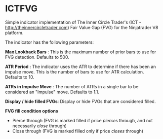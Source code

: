 # ICTFVG
Simple indicator implementation of The Inner Circle Trader's (ICT - http://theinnercircletrader.com) Fair Value Gap (FVG) for the Ninjatrader V8 platform.

The indicator has the following parameters:

**Max Lookback Bars** : This is the maximum number of prior bars to use for FVG detection. Defaults to 500.

**ATR Period** : The indicator uses the ATR to determine if there has been an impulse move. This is the number of bars to use for ATR calculation. Defaults to 10.

**ATRs in Impulse Move** : The number of ATRs in a single bar to be considered an "Impulse" move. Defaults to 1.1.

**Display / hide filled FVGs**: Display or hide FVGs that are considered filled.

**FVG fill condition options**
- Pierce through (FVG is marked filled if price _pierces_ through, and not necessarily _close_ through)
- Close through (FVG is marked filled only if price _closes_ through)
